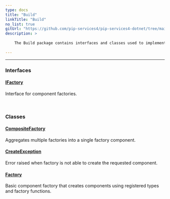 ```yaml
---
type: docs
title: "Build"
linkTitle: "Build"
no_list: true
gitUrl: "https://github.com/pip-services4/pip-services4-dotnet/tree/main/pip-services4-components-dotnet"
description: >
    
    The Build package contains interfaces and classes used to implement the "factory design pattern". 
    
---
```

---

<div class="module-body"> 

### Interfaces

#### [IFactory](ifactory)
Interface for component factories.

<br>

### Classes

#### [CompositeFactory](composite_factory)
Aggregates multiple factories into a single factory component.

#### [CreateException](create_exception)
Error raised when factory is not able to create the requested component.

#### [Factory](factory)
Basic component factory that creates components using registered types and factory functions.

</div>

